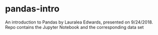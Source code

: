 # pandas-intro
An introduction to Pandas by Lauralea Edwards, presented on 9/24/2018. Repo contains the Jupyter Notebook and the corresponding data set
